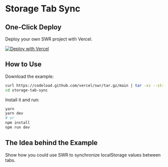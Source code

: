 # Storage Tab Sync

## One-Click Deploy

Deploy your own SWR project with Vercel.

[![Deploy with Vercel](https://vercel.com/button)](https://vercel.com/new/clone?s=https://github.com/vercel/swr/tree/main/examples/storage-tab-sync)

## How to Use

Download the example:

```bash
curl https://codeload.github.com/vercel/swr/tar.gz/main | tar -xz --strip=2 swr-main/examples/storage-tab-sync
cd storage-tab-sync
```

Install it and run:

```bash
yarn
yarn dev
# or
npm install
npm run dev
```

## The Idea behind the Example

Show how you could use SWR to synchronize localStorage values between tabs.

